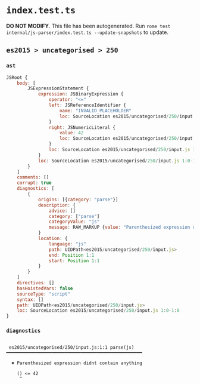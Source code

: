 # `index.test.ts`

**DO NOT MODIFY**. This file has been autogenerated. Run `rome test internal/js-parser/index.test.ts --update-snapshots` to update.

## `es2015 > uncategorised > 250`

### `ast`

```javascript
JSRoot {
	body: [
		JSExpressionStatement {
			expression: JSBinaryExpression {
				operator: "<="
				left: JSReferenceIdentifier {
					name: "INVALID_PLACEHOLDER"
					loc: SourceLocation es2015/uncategorised/250/input.js 1:1-1:1
				}
				right: JSNumericLiteral {
					value: 42
					loc: SourceLocation es2015/uncategorised/250/input.js 1:6-1:8
				}
				loc: SourceLocation es2015/uncategorised/250/input.js 1:0-1:8
			}
			loc: SourceLocation es2015/uncategorised/250/input.js 1:0-1:8
		}
	]
	comments: []
	corrupt: true
	diagnostics: [
		{
			origins: [{category: "parse"}]
			description: {
				advice: []
				category: ["parse"]
				categoryValue: "js"
				message: RAW_MARKUP {value: "Parenthesized expression didnt contain anything"}
			}
			location: {
				language: "js"
				path: UIDPath<es2015/uncategorised/250/input.js>
				end: Position 1:1
				start: Position 1:1
			}
		}
	]
	directives: []
	hasHoistedVars: false
	sourceType: "script"
	syntax: []
	path: UIDPath<es2015/uncategorised/250/input.js>
	loc: SourceLocation es2015/uncategorised/250/input.js 1:0-1:8
}
```

### `diagnostics`

```

 es2015/uncategorised/250/input.js:1:1 parse(js) ━━━━━━━━━━━━━━━━━━━━━━━━━━━━━━━━━━━━━━━━━━━━━━━━━━━

  ✖ Parenthesized expression didnt contain anything

    () <= 42
     ^


```
